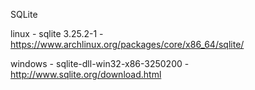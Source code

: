SQLite

linux - sqlite 3.25.2-1 - https://www.archlinux.org/packages/core/x86_64/sqlite/

windows - sqlite-dll-win32-x86-3250200 - http://www.sqlite.org/download.html